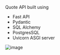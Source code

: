 Quote API built using

- Fast API
- Pydantic
- SQL Alchemy
- PostgresSQL
- Uvicorn ASGI server

![image](https://github.com/musevarg/Python-FastAPI/assets/49337864/6eb03dc6-de5e-4f8f-9681-908cf864b8df)
